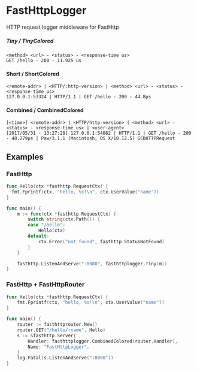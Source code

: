 # FastHttpLogger
HTTP request logger middleware for FastHttp


##### Tiny / TinyColored
```
<method> <url> - <status> - <response-time us>
GET /hello - 200 - 11.925 us
```

#### Short / ShortColored
```
<remote-addr> | <HTTP/:http-version> | <method> <url> - <status> - <response-time us>
127.0.0.1:53324 | HTTP/1.1 | GET /hello - 200 - 44.8µs
```

#### Combined / CombinedColored
```
[<time>] <remote-addr> | <HTTP/http-version> | <method> <url> - <status> - <response-time us> | <user-agent>
[2017/05/31 - 13:27:28] 127.0.0.1:54082 | HTTP/1.1 | GET /hello - 200 - 48.279µs | Paw/3.1.1 (Macintosh; OS X/10.12.5) GCDHTTPRequest
```

## Examples

### FastHttp
```go
func Hello(ctx *fasthttp.RequestCtx) {
  fmt.Fprintf(ctx, "hello, %s!\n", ctx.UserValue("name"))
}

func main() {
	m := func(ctx *fasthttp.RequestCtx) {
		switch string(ctx.Path()) {
		case "/hello":
			Hello(ctx)
		default:
			ctx.Error("not found", fasthttp.StatusNotFound)
		}
	}

	fasthttp.ListenAndServe(":8080", fasthttplogger.Tiny(m))
}
```

### FastHttp + FastHttpRouter
```go
func Hello(ctx *fasthttp.RequestCtx) {
	fmt.Fprintf(ctx, "hello, %s!\n", ctx.UserValue("name"))
}

func main() {
	router := fasthttprouter.New()
	router.GET("/hello/:name", Hello)
	s := &fasthttp.Server{
		Handler: fasthttplogger.CombinedColored(router.Handler),
		Name: "FastHttpLogger",
	}
	log.Fatal(s.ListenAndServe(":8080"))
}
```
